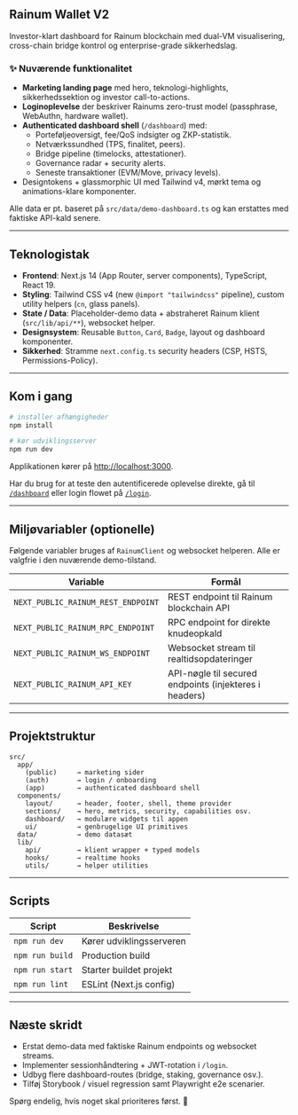 ## Rainum Wallet V2

Investor-klart dashboard for Rainum blockchain med dual-VM visualisering, cross-chain bridge kontrol og enterprise-grade sikkerhedslag.

### ✨ Nuværende funktionalitet

- **Marketing landing page** med hero, teknologi-highlights, sikkerhedssektion og investor call-to-actions.
- **Loginoplevelse** der beskriver Rainums zero-trust model (passphrase, WebAuthn, hardware wallet).
- **Authenticated dashboard shell** (`/dashboard`) med:
  - Porteføljeoversigt, fee/QoS indsigter og ZKP-statistik.
  - Netværkssundhed (TPS, finalitet, peers).
  - Bridge pipeline (timelocks, attestationer).
  - Governance radar + security alerts.
  - Seneste transaktioner (EVM/Move, privacy levels).
- Designtokens + glassmorphic UI med Tailwind v4, mørkt tema og animations-klare komponenter.

Alle data er pt. baseret på `src/data/demo-dashboard.ts` og kan erstattes med faktiske API-kald senere.

---

## Teknologistak

- **Frontend**: Next.js 14 (App Router, server components), TypeScript, React 19.
- **Styling**: Tailwind CSS v4 (new `@import "tailwindcss"` pipeline), custom utility helpers (`cn`, glass panels).
- **State / Data**: Placeholder-demo data + abstraheret Rainum klient (`src/lib/api/**`), websocket helper.
- **Designsystem**: Reusable `Button`, `Card`, `Badge`, layout og dashboard komponenter.
- **Sikkerhed**: Stramme `next.config.ts` security headers (CSP, HSTS, Permissions-Policy).

---

## Kom i gang

```bash
# installer afhængigheder
npm install

# kør udviklingsserver
npm run dev
```

Applikationen kører på [http://localhost:3000](http://localhost:3000).

Har du brug for at teste den autentificerede oplevelse direkte, gå til [`/dashboard`](http://localhost:3000/dashboard) eller login flowet på [`/login`](http://localhost:3000/login).

---

## Miljøvariabler (optionelle)

Følgende variabler bruges af `RainumClient` og websocket helperen. Alle er valgfrie i den nuværende demo-tilstand.

| Variable | Formål |
| --- | --- |
| `NEXT_PUBLIC_RAINUM_REST_ENDPOINT` | REST endpoint til Rainum blockchain API |
| `NEXT_PUBLIC_RAINUM_RPC_ENDPOINT` | RPC endpoint for direkte knudeopkald |
| `NEXT_PUBLIC_RAINUM_WS_ENDPOINT` | Websocket stream til realtidsopdateringer |
| `NEXT_PUBLIC_RAINUM_API_KEY` | API-nøgle til secured endpoints (injekteres i headers) |

---

## Projektstruktur

```
src/
  app/
    (public)     → marketing sider
    (auth)       → login / onboarding
    (app)        → authenticated dashboard shell
  components/
    layout/      → header, footer, shell, theme provider
    sections/    → hero, metrics, security, capabilities osv.
    dashboard/   → modulære widgets til appen
    ui/          → genbrugelige UI primitives
  data/          → demo datasæt
  lib/
    api/         → klient wrapper + typed models
    hooks/       → realtime hooks
    utils/       → helper utilities
```

---

## Scripts

| Script | Beskrivelse |
| --- | --- |
| `npm run dev` | Kører udviklingsserveren |
| `npm run build` | Production build |
| `npm run start` | Starter buildet projekt |
| `npm run lint` | ESLint (Next.js config) |

---

## Næste skridt

- Erstat demo-data med faktiske Rainum endpoints og websocket streams.
- Implementer sessionhåndtering + JWT-rotation i `/login`.
- Udbyg flere dashboard-routes (bridge, staking, governance osv.).
- Tilføj Storybook / visuel regression samt Playwright e2e scenarier.

Spørg endelig, hvis noget skal prioriteres først. 🚀
